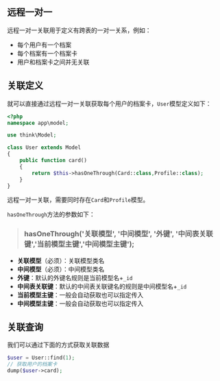 ## 远程一对一

远程一对一关联用于定义有跨表的一对一关系，例如：

* 每个用户有一个档案
* 每个档案有一个档案卡
* 用户和档案卡之间并无关联

## 关联定义

就可以直接通过远程一对一关联获取每个用户的档案卡，`User`模型定义如下：

```php
<?php
namespace app\model;

use think\Model;

class User extends Model 
{
    public function card()
    {
        return $this->hasOneThrough(Card::class,Profile::class);
    }
}
```

远程一对一关联，需要同时存在`Card`和`Profile`模型。

`hasOneThrough`方法的参数如下：

> ### hasOneThrough\('关联模型', '中间模型', '外键', '中间表关联键','当前模型主键','中间模型主键'\);

* **关联模型**（必须）：关联模型类名
* **中间模型**（必须）：中间模型类名
* **外键**：默认的外键名规则是当前模型名+`_id`
* **中间表关联键**：默认的中间表关联键名的规则是中间模型名+`_id`
* **当前模型主键**：一般会自动获取也可以指定传入
* **中间模型主键**：一般会自动获取也可以指定传入

## 关联查询

我们可以通过下面的方式获取关联数据

```php
$user = User::find(1);
// 获取用户的档案卡
dump($user->card);
```

  


